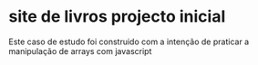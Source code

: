 # site de livros projecto inicial
 Este caso de estudo foi construido com a intenção de praticar a manipulação de arrays com javascript
